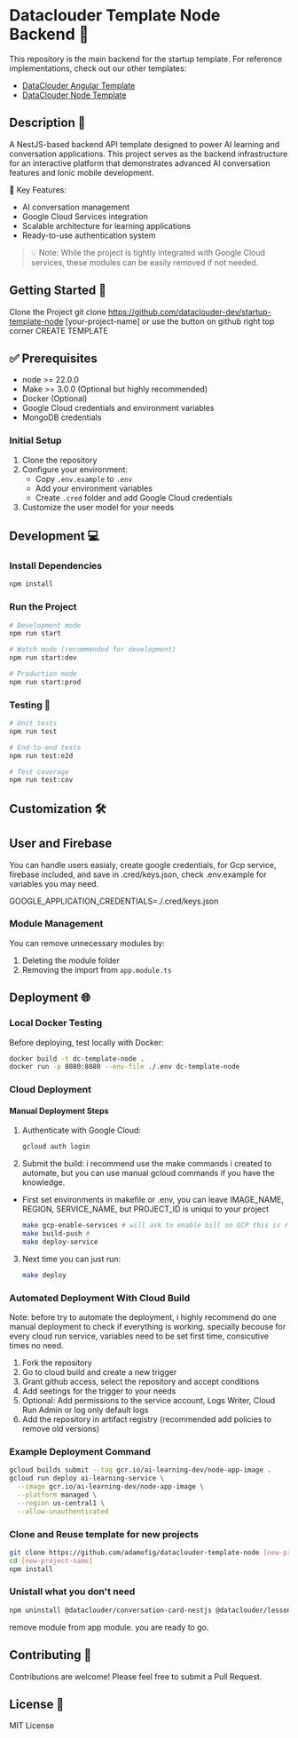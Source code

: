 # Dataclouder Template Node Backend 🤖

This repository is the main backend for the startup template. For reference implementations, check out our other templates:

- [DataClouder Angular Template](https://github.com/dataclouder-dev/startup-template-angular)
- [DataClouder Node Template](https://github.com/dataclouder-dev/startup-template-node)

## Description 📝

A NestJS-based backend API template designed to power AI learning and conversation applications. This project serves as the backend infrastructure for an interactive platform that demonstrates advanced AI conversation features and Ionic mobile development.

🎯 Key Features:

- AI conversation management
- Google Cloud Services integration
- Scalable architecture for learning applications
- Ready-to-use authentication system

> 💡 Note: While the project is tightly integrated with Google Cloud services, these modules can be easily removed if not needed.

## Getting Started 🚀

Clone the Project git clone https://github.com/dataclouder-dev/startup-template-node [your-project-name] or use the button on github right top corner CREATE TEMPLATE

## ✅ Prerequisites

- node >= 22.0.0
- Make >= 3.0.0 (Optional but highly recommended)
- Docker (Optional)
- Google Cloud credentials and environment variables
- MongoDB credentials

### Initial Setup

1. Clone the repository
2. Configure your environment:
   - Copy `.env.example` to `.env`
   - Add your environment variables
   - Create `.cred` folder and add Google Cloud credentials
3. Customize the user model for your needs

## Development 💻

### Install Dependencies

```bash
npm install
```

### Run the Project

```bash
# Development mode
npm run start

# Watch mode (recommended for development)
npm run start:dev

# Production mode
npm run start:prod
```

### Testing 🧪

```bash
# Unit tests
npm run test

# End-to-end tests
npm run test:e2d

# Test coverage
npm run test:cov
```

## Customization 🛠️

## User and Firebase

You can handle users easialy, create google credentials, for Gcp service, firebase included, and save in .cred/keys.json, check .env.example for variables you may need.

GOOGLE_APPLICATION_CREDENTIALS=./.cred/keys.json

### Module Management

You can remove unnecessary modules by:

1. Deleting the module folder
2. Removing the import from `app.module.ts`

## Deployment 🌐

### Local Docker Testing

Before deploying, test locally with Docker:

```bash
docker build -t dc-template-node .
docker run -p 8080:8080 --env-file ./.env dc-template-node
```

### Cloud Deployment

#### Manual Deployment Steps

1. Authenticate with Google Cloud:

   ```bash
   gcloud auth login
   ```

2. Submit the build: i recommend use the make commands i created to automate, but you can use manual gcloud commands if you have the knowledge.

- First set environments in makefile or .env, you can leave IMAGE_NAME, REGION, SERVICE_NAME, but PROJECT_ID is uniqui to your project

  ```bash
  make gcp-enable-services # will ask to enable bill on GCP this is required to deploy
  make build-push #
  make deploy-service
  ```

3. Next time you can just run:

   ```bash
   make deploy
   ```

### Automated Deployment With Cloud Build

Note: before try to automate the deployment, i highly recommend do one manual deployment to check if everything is working. specially becouse for every cloud run service, variables need to be set first time, consicutive times no need.

1. Fork the repository
2. Go to cloud build and create a new trigger
3. Grant github access, select the repository and accept conditions
4. Add seetings for the trigger to your needs
5. Optional: Add permissions to the service account, Logs Writer, Cloud Run Admin or log only default logs
6. Add the repository in artifact registry (recommended add policies to remove old versions)

### Example Deployment Command

```bash
gcloud builds submit --tag gcr.io/ai-learning-dev/node-app-image .
gcloud run deploy ai-learning-service \
  --image gcr.io/ai-learning-dev/node-app-image \
  --platform managed \
  --region us-central1 \
  --allow-unauthenticated
```

### Clone and Reuse template for new projects

```bash
git clone https://github.com/adamofig/dataclouder-template-node [new-project-name]
cd [new-project-name]
npm install
```

### Unistall what you don't need

```bash
npm uninstall @dataclouder/conversation-card-nestjs @dataclouder/lessons-nestjs @dataclouder/storage-uploader
```

remove module from app module. you are ready to go.

## Contributing 🤝

Contributions are welcome! Please feel free to submit a Pull Request.

## License 📄

MIT License
